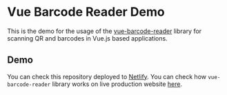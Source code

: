 # Vue Barcode Reader Demo

This is the demo for the usage of the [vue-barcode-reader](https://github.com/olefirenko/vue-barcode-reader) library for scanning QR and barcodes in Vue.js based applications.

## Demo

You can check this repository deployed to [Netlify](https://stupefied-meitner-58f299.netlify.app/).
You can check how `vue-barcode-reader` library works on live production website [here](https://parceltrackingapp.com/en).
